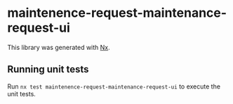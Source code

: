 # maintenence-request-maintenance-request-ui

This library was generated with [Nx](https://nx.dev).

## Running unit tests

Run `nx test maintenence-request-maintenance-request-ui` to execute the unit tests.
